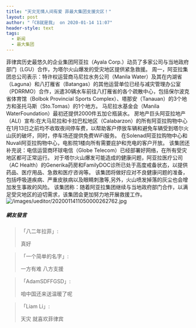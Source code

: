 ```yaml
---
title: "天灾无情人间有爱 菲最大集团支援灾区！"
layout: post
author: "「CB就是我」 on 2020-01-14 11:07"
header-style: text
tags:
  - 新闻
  - 最大集团
---
```


菲律宾历史最悠久的企业集团阿亚拉（Ayala Corp.）动员了多家公司与当地政府部门（LGU）合作，为塔尔火山爆发的受灾地区提供紧急救援。
周一，阿亚拉集团总公司表示：特许权运营商马尼拉水务公司（Manila Water）及其在内湖省（Laguna）和八打雁省（Batangas）的其他运营单位已经与减灾管理办公室（PDRRMO）合作，派遣30辆水车前往八打雁省的各个疏散中心，包括保尔波克省体育馆（Bolbok Provincial Sports Complex）、塔那安（Tanauan）的3个地方和圣托马斯（Sto.Tomas）的1个地方。
马尼拉水基金会（Manila WaterFoundation）最初还提供2000件五加仑瓶装水。
房地产巨头阿亚拉地产（ALI）宣布:在大马尼拉和卡拉巴松地区（Calabarzon）的所有阿亚拉购物中心在1月13日之前均不收取夜间停车费，以帮助客户停放车辆和避免车辆受到塔尔火山灰的破坏，同时，停车场还提供免费WiFi服务。
在Solenad阿亚拉购物中心和Nuvali阿亚拉购物中心，电影院1楼向所有需要庇护和充电的客户开放。
该集团还补充说：电信运营商环球电信（Globe Telecom）已经部署好网络，在所有受灾地区都可正常运行。
对于塔尔火山爆发可能造成的健康问题，阿亚拉医疗公司（AC Health）的Generika药房和FamilyDOC诊所已处于高度戒备状态，以提供药品、医疗用品、急救和医疗咨询等。
该集团将做好应对不良健康问题的准备，包括呼吸道疾病、严重皮肤病以及眼睛刺激等,另外，火山喷发掉落的灰尘也会增加发生事故的风险。
该集团称：随着阿亚拉集团继续与当地政府部门合作，以满足受灾地区的迫切需求，该集团会更加努力地开展救援工作。
<img src="http://images.feileyuan.com/images/ueditor/2020011411050000262762.jpg" title="/images/ueditor/2020011411050000262762.jpg" alt="/images/ueditor/2020011411050000262762.jpg">
<input type="hidden" value="菲乐园提供">

##### 網友發言 
> 「八二年拉菲」:
> <p>真好</p>

> 「一个简单的名字」:
> <p>一方有难 八方支援</p>

> 「AdamSDFFGSD」:
> <p>咱中国还来送温暖了呢</p>

> 「Liam Li」:
> <p>天灾 就喜欢菲律宾</p>


